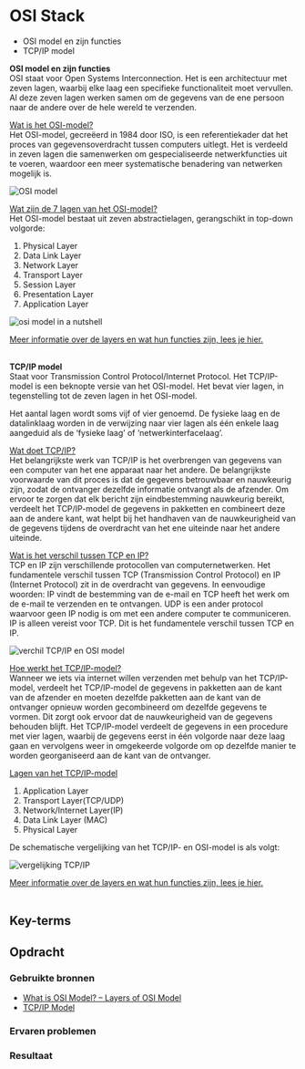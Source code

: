 # OSI Stack
- OSI model en zijn functies
- TCP/IP model

**OSI model en zijn functies**  
OSI staat voor Open Systems Interconnection. Het is een architectuur met zeven lagen, waarbij elke laag een specifieke functionaliteit moet vervullen. Al deze zeven lagen werken samen om de gegevens van de ene persoon naar de andere over de hele wereld te verzenden.

<ins>Wat is het OSI-model?</ins>  
Het OSI-model, gecreëerd in 1984 door ISO, is een referentiekader dat het proces van gegevensoverdracht tussen computers uitlegt. Het is verdeeld in zeven lagen die samenwerken om gespecialiseerde netwerkfuncties uit te voeren, waardoor een meer systematische benadering van netwerken mogelijk is.

![OSI model](/02_Networking/images/01_osi-stack1-1.png)<br>

<ins>Wat zijn de 7 lagen van het OSI-model?</ins>  
Het OSI-model bestaat uit zeven abstractielagen, gerangschikt in top-down volgorde:
1. Physical Layer
2. Data Link Layer
3. Network Layer
4. Transport Layer
5. Session Layer
6. Presentation Layer
7. Application Layer

![osi model in a nutshell](/02_Networking/images/01_osi-stack1-2.png)<br>

<ins>Meer informatie over de layers en wat hun functies zijn, lees je [hier](https://www.geeksforgeeks.org/open-systems-interconnection-model-osi/).</ins><br><br>

**TCP/IP model**  
Staat voor Transmission Control Protocol/Internet Protocol. Het TCP/IP-model is een beknopte versie van het OSI-model. Het bevat vier lagen, in tegenstelling tot de zeven lagen in het OSI-model.

Het aantal lagen wordt soms vijf of vier genoemd. De fysieke laag en de datalinklaag worden in de verwijzing naar vier lagen als één enkele laag aangeduid als de ‘fysieke laag’ of ‘netwerkinterfacelaag’. 

<ins>Wat doet TCP/IP?</ins>  
Het belangrijkste werk van TCP/IP is het overbrengen van gegevens van een computer van het ene apparaat naar het andere. De belangrijkste voorwaarde van dit proces is dat de gegevens betrouwbaar en nauwkeurig zijn, zodat de ontvanger dezelfde informatie ontvangt als de afzender. Om ervoor te zorgen dat elk bericht zijn eindbestemming nauwkeurig bereikt, verdeelt het TCP/IP-model de gegevens in pakketten en combineert deze aan de andere kant, wat helpt bij het handhaven van de nauwkeurigheid van de gegevens tijdens de overdracht van het ene uiteinde naar het andere uiteinde.

<ins>Wat is het verschil tussen TCP en IP?</ins>  
TCP en IP zijn verschillende protocollen van computernetwerken. Het fundamentele verschil tussen TCP (Transmission Control Protocol) en IP (Internet Protocol) zit in de overdracht van gegevens. In eenvoudige woorden: IP vindt de bestemming van de e-mail en TCP heeft het werk om de e-mail te verzenden en te ontvangen. UDP is een ander protocol waarvoor geen IP nodig is om met een andere computer te communiceren. IP is alleen vereist voor TCP. Dit is het fundamentele verschil tussen TCP en IP.  

![verchil TCP/IP en OSI model](/02_Networking/images/01_osi-stack2-1.png)<br>

<ins>Hoe werkt het TCP/IP-model?</ins>  
Wanneer we iets via internet willen verzenden met behulp van het TCP/IP-model, verdeelt het TCP/IP-model de gegevens in pakketten aan de kant van de afzender en moeten dezelfde pakketten aan de kant van de ontvanger opnieuw worden gecombineerd om dezelfde gegevens te vormen. Dit zorgt ook ervoor dat de nauwkeurigheid van de gegevens behouden blijft. Het TCP/IP-model verdeelt de gegevens in een procedure met vier lagen, waarbij de gegevens eerst in één volgorde naar deze laag gaan en vervolgens weer in omgekeerde volgorde om op dezelfde manier te worden georganiseerd aan de kant van de ontvanger.

<ins>Lagen van het TCP/IP-model</ins>  
1. Application Layer
2. Transport Layer(TCP/UDP)
3. Network/Internet Layer(IP)
4. Data Link Layer (MAC)
5. Physical Layer

De schematische vergelijking van het TCP/IP- en OSI-model is als volgt:  

![vergelijking TCP/IP](/02_Networking/images/01_osi-stack2-2.png)<br>

<ins>Meer informatie over de layers en wat hun functies zijn, lees je [hier](https://www.geeksforgeeks.org/tcp-ip-model/).</ins><br><br>

## Key-terms


## Opdracht
### Gebruikte bronnen
- [What is OSI Model? – Layers of OSI Model](https://www.geeksforgeeks.org/open-systems-interconnection-model-osi/)
- [TCP/IP Model](https://www.geeksforgeeks.org/tcp-ip-model/)

### Ervaren problemen


### Resultaat

